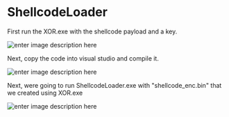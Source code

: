 # ShellcodeLoader

First run the XOR.exe with the shellcode payload and a key.

![enter image description here](https://i.ibb.co/vV853jS/image.png)

Next, copy the code into visual studio and compile it.

![enter image description here](https://i.ibb.co/d6vs7f2/image.png)

Next, were going to run ShellcodeLoader.exe with "shellcode_enc.bin" that we created using XOR.exe

![enter image description here](https://i.ibb.co/KyngzQ2/image.png)
